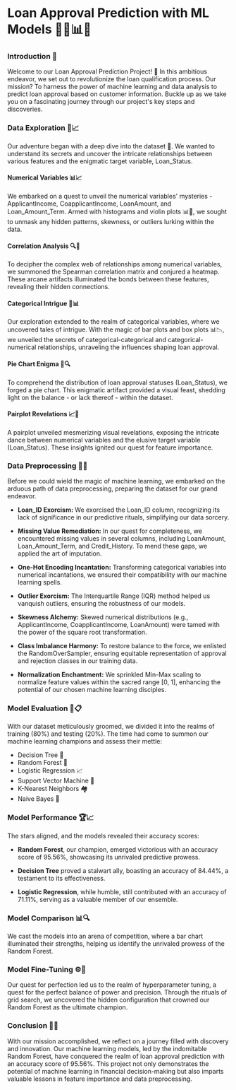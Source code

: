 # Loan Approval Prediction with ML Models 👨‍💼📊🤖

### Introduction 🚀
Welcome to our Loan Approval Prediction Project! 🎉 In this ambitious endeavor, we set out to revolutionize the loan qualification process. Our mission? To harness the power of machine learning and data analysis to predict loan approval based on customer information. Buckle up as we take you on a fascinating journey through our project's key steps and discoveries.

### Data Exploration 🧐📈
Our adventure began with a deep dive into the dataset 🌊. We wanted to understand its secrets and uncover the intricate relationships between various features and the enigmatic target variable, Loan_Status.

#### Numerical Variables 📊📈
We embarked on a quest to unveil the numerical variables' mysteries - ApplicantIncome, CoapplicantIncome, LoanAmount, and Loan_Amount_Term. Armed with histograms and violin plots 📊🎻, we sought to unmask any hidden patterns, skewness, or outliers lurking within the data.

#### Correlation Analysis 🔍🔗
To decipher the complex web of relationships among numerical variables, we summoned the Spearman correlation matrix and conjured a heatmap. These arcane artifacts illuminated the bonds between these features, revealing their hidden connections.

#### Categorical Intrigue 🧩📊
Our exploration extended to the realm of categorical variables, where we uncovered tales of intrigue. With the magic of bar plots and box plots 📊📉, we unveiled the secrets of categorical-categorical and categorical-numerical relationships, unraveling the influences shaping loan approval.

#### Pie Chart Enigma 🥧🔍
To comprehend the distribution of loan approval statuses (Loan_Status), we forged a pie chart. This enigmatic artifact provided a visual feast, shedding light on the balance - or lack thereof - within the dataset.

#### Pairplot Revelations 📈🌟
A pairplot unveiled mesmerizing visual revelations, exposing the intricate dance between numerical variables and the elusive target variable (Loan_Status). These insights ignited our quest for feature importance.

### Data Preprocessing 🧰🧹
Before we could wield the magic of machine learning, we embarked on the arduous path of data preprocessing, preparing the dataset for our grand endeavor.

- **Loan_ID Exorcism:** We exorcised the Loan_ID column, recognizing its lack of significance in our predictive rituals, simplifying our data sorcery.

- **Missing Value Remediation:** In our quest for completeness, we encountered missing values in several columns, including LoanAmount, Loan_Amount_Term, and Credit_History. To mend these gaps, we applied the art of imputation.

- **One-Hot Encoding Incantation:** Transforming categorical variables into numerical incantations, we ensured their compatibility with our machine learning spells.

- **Outlier Exorcism:** The Interquartile Range (IQR) method helped us vanquish outliers, ensuring the robustness of our models.

- **Skewness Alchemy:** Skewed numerical distributions (e.g., ApplicantIncome, CoapplicantIncome, LoanAmount) were tamed with the power of the square root transformation.

- **Class Imbalance Harmony:** To restore balance to the force, we enlisted the RandomOverSampler, ensuring equitable representation of approval and rejection classes in our training data.

- **Normalization Enchantment:** We sprinkled Min-Max scaling to normalize feature values within the sacred range [0, 1], enhancing the potential of our chosen machine learning disciples.

### Model Evaluation 🧪📋
With our dataset meticulously groomed, we divided it into the realms of training (80%) and testing (20%). The time had come to summon our machine learning champions and assess their mettle:

- Decision Tree 🌳
- Random Forest 🌲
- Logistic Regression 📈
- Support Vector Machine 🤖
- K-Nearest Neighbors 🏘️
- Naive Bayes 📜

### Model Performance 🏆📈
The stars aligned, and the models revealed their accuracy scores:

- **Random Forest**, our champion, emerged victorious with an accuracy score of 95.56%, showcasing its unrivaled predictive prowess.

- **Decision Tree** proved a stalwart ally, boasting an accuracy of 84.44%, a testament to its effectiveness.

- **Logistic Regression**, while humble, still contributed with an accuracy of 71.11%, serving as a valuable member of our ensemble.

### Model Comparison 📊🔍
We cast the models into an arena of competition, where a bar chart illuminated their strengths, helping us identify the unrivaled prowess of the Random Forest.

### Model Fine-Tuning ⚙️🔧
Our quest for perfection led us to the realm of hyperparameter tuning, a quest for the perfect balance of power and precision. Through the rituals of grid search, we uncovered the hidden configuration that crowned our Random Forest as the ultimate champion.

### Conclusion 📝🤝
With our mission accomplished, we reflect on a journey filled with discovery and innovation. Our machine learning models, led by the indomitable Random Forest, have conquered the realm of loan approval prediction with an accuracy score of 95.56%. This project not only demonstrates the potential of machine learning in financial decision-making but also imparts valuable lessons in feature importance and data preprocessing.

